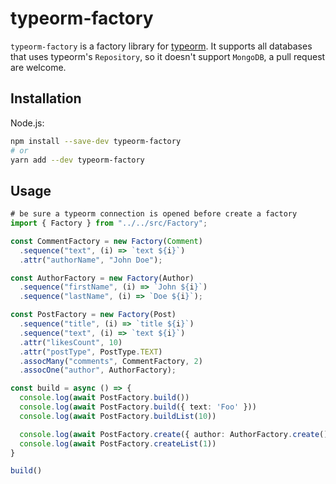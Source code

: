 # typeorm-factory

`typeorm-factory` is a factory library for [typeorm](https://github.com/typeorm/typeorm). It supports all databases that uses typeorm's `Repository`, so it doesn't support `MongoDB`, a pull request are welcome.

## Installation

Node.js:

```bash
npm install --save-dev typeorm-factory
# or
yarn add --dev typeorm-factory
```

## Usage

```typescript
# be sure a typeorm connection is opened before create a factory
import { Factory } from "../../src/Factory";

const CommentFactory = new Factory(Comment)
  .sequence("text", (i) => `text ${i}`)
  .attr("authorName", "John Doe");

const AuthorFactory = new Factory(Author)
  .sequence("firstName", (i) => `John ${i}`)
  .sequence("lastName", (i) => `Doe ${i}`);

const PostFactory = new Factory(Post)
  .sequence("title", (i) => `title ${i}`)
  .sequence("text", (i) => `text ${i}`)
  .attr("likesCount", 10)
  .attr("postType", PostType.TEXT)
  .assocMany("comments", CommentFactory, 2)
  .assocOne("author", AuthorFactory);

const build = async () => {
  console.log(await PostFactory.build())
  console.log(await PostFactory.build({ text: 'Foo' }))
  console.log(await PostFactory.buildList(10))

  console.log(await PostFactory.create({ author: AuthorFactory.create() }))
  console.log(await PostFactory.createList(1))
}

build()
```

